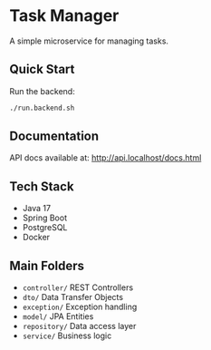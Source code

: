 # Task Manager

A simple microservice for managing tasks.

## Quick Start

Run the backend:

```bash
./run.backend.sh
```

## Documentation

API docs available at: http://api.localhost/docs.html

## Tech Stack

- Java 17
- Spring Boot
- PostgreSQL
- Docker

## Main Folders

- `controller/` REST Controllers
- `dto/` Data Transfer Objects
- `exception/` Exception handling
- `model/` JPA Entities
- `repository/` Data access layer
- `service/` Business logic
